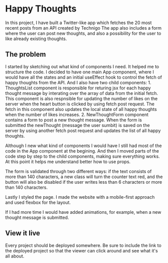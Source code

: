 # Happy Thoughts

In this project, I have built a Twitter-like app which fetches the 20 most recent posts from an API created by Technigo The app also includes a form where the user can post new thoughts, and also a possibility for the user to like already existing thoughts.

## The problem

I started by sketching out what kind of components I need. It helped me to structure the code. I decided to have one main App component, where I would have all the states and an initial useEffect hook to control the fetch of happy thoughts from the API. And I also have two child components:
    1. ThoughtsList component is responsible for returing jsx for each happy thought message by interating over the array of data from the initial fetch. This component is also respnsible for updating the number of likes on the server when the heart button is clicked by using fetch post request. The fetch in this component also updates the local state of all happy thoughts when the number of likes increases.
    2. NewThoughtForm component contains a form to post a new thought message. When the form is submitted the newThought (message the user sumbit) is saved on the server by using another fetch post request and updates the list of all happy thoughts.

Although I new what kind of components I would have I still had most of the code in the App component at the begining. And then I moved parts of the code step by step to the child components, making sure everything works. At this point it helps me understand better how to use props.

The form is validated through two different ways: if the text consists of more than 140 characters, a new class will turn the counter text red, and the button will also be disabled if the user writes less than 6 characters or more than 140 characters.

Lastly I styled the page. I made the website with a mobile-first approach and used flexbox for the layout.

If I had more time I would have added animations, for example, when a new thought message is submitted. 


## View it live

Every project should be deployed somewhere. Be sure to include the link to the deployed project so that the viewer can click around and see what it's all about.
